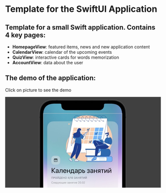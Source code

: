 # Template for the SwiftUI Application

## Template for a small Swift application. Contains 4 key pages: 

* **HomepageView**: featured items, news and new application content 
* **CalendarView**: calendar of the upcoming events
* **QuizView**: interactive cards for words memorization
* **AccountView**: data about the user

## The demo of the application: 
Click on picture to see the demo

[![Watch the video](preview_pic/preview.jpeg)](https://youtu.be/c_Q9J42sN2M)
